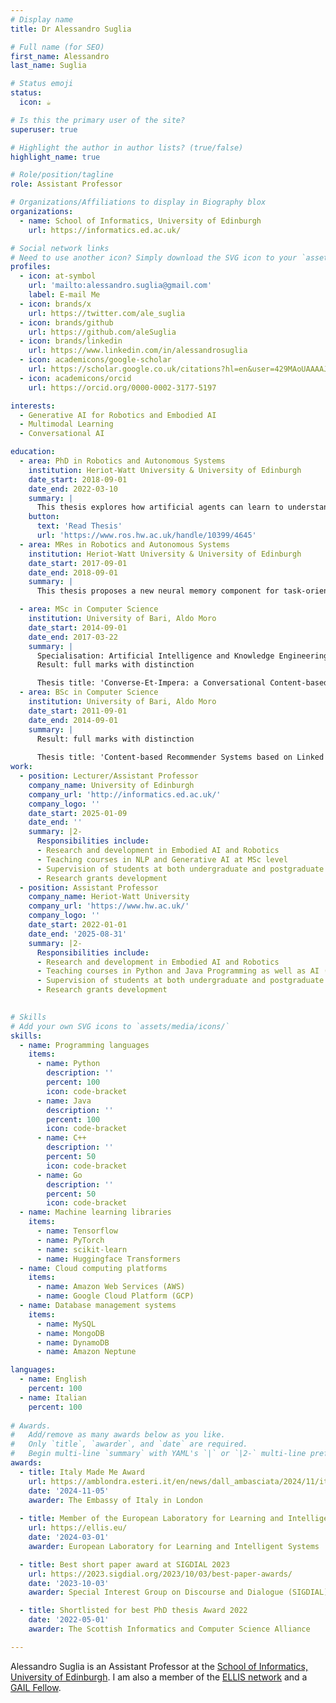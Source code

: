 ```yaml
---
# Display name
title: Dr Alessandro Suglia 

# Full name (for SEO)
first_name: Alessandro
last_name: Suglia

# Status emoji
status:
  icon: ☕️

# Is this the primary user of the site?
superuser: true

# Highlight the author in author lists? (true/false)
highlight_name: true

# Role/position/tagline
role: Assistant Professor

# Organizations/Affiliations to display in Biography blox
organizations:
  - name: School of Informatics, University of Edinburgh
    url: https://informatics.ed.ac.uk/

# Social network links
# Need to use another icon? Simply download the SVG icon to your `assets/media/icons/` folder.
profiles:
  - icon: at-symbol
    url: 'mailto:alessandro.suglia@gmail.com'
    label: E-mail Me
  - icon: brands/x
    url: https://twitter.com/ale_suglia
  - icon: brands/github
    url: https://github.com/aleSuglia
  - icon: brands/linkedin
    url: https://www.linkedin.com/in/alessandrosuglia
  - icon: academicons/google-scholar
    url: https://scholar.google.co.uk/citations?hl=en&user=429MAoUAAAAJ
  - icon: academicons/orcid
    url: https://orcid.org/0000-0002-3177-5197

interests:
  - Generative AI for Robotics and Embodied AI
  - Multimodal Learning
  - Conversational AI

education:
  - area: PhD in Robotics and Autonomous Systems 
    institution: Heriot-Watt University & University of Edinburgh
    date_start: 2018-09-01
    date_end: 2022-03-10
    summary: |
      This thesis explores how artificial agents can learn to understand and use natural language in a grounded, embodied way, similar to humans. Specifically, it leverages the concept of language games to study how vision and language models can learn to solve multiple tasks. 
    button:
      text: 'Read Thesis'
      url: 'https://www.ros.hw.ac.uk/handle/10399/4645'
  - area: MRes in Robotics and Autonomous Systems 
    institution: Heriot-Watt University & University of Edinburgh
    date_start: 2017-09-01
    date_end: 2018-09-01
    summary: |
      This thesis proposes a new neural memory component for task-oriented dialogue systems called the Dialogue Attention Buffer. This component allows end-to-end neural models to achieve state-of-the-art performance on the bAbI-dialogue task.

  - area: MSc in Computer Science
    institution: University of Bari, Aldo Moro
    date_start: 2014-09-01
    date_end: 2017-03-22
    summary: |
      Specialisation: Artificial Intelligence and Knowledge Engineering
      Result: full marks with distinction

      Thesis title: 'Converse-Et-Impera: a Conversational Content-based Recommender System based on Hierarchical Deep Reinforcement Learning'
  - area: BSc in Computer Science
    institution: University of Bari, Aldo Moro
    date_start: 2011-09-01
    date_end: 2014-09-01
    summary: |
      Result: full marks with distinction
      
      Thesis title: 'Content-based Recommender Systems based on Linked Open Data'
work:
  - position: Lecturer/Assistant Professor
    company_name: University of Edinburgh
    company_url: 'http://informatics.ed.ac.uk/'
    company_logo: ''
    date_start: 2025-01-09
    date_end: ''
    summary: |2-
      Responsibilities include:
      - Research and development in Embodied AI and Robotics
      - Teaching courses in NLP and Generative AI at MSc level
      - Supervision of students at both undergraduate and postgraduate level (including PhDs)
      - Research grants development
  - position: Assistant Professor
    company_name: Heriot-Watt University
    company_url: 'https://www.hw.ac.uk/'
    company_logo: ''
    date_start: 2022-01-01
    date_end: '2025-08-31'
    summary: |2-
      Responsibilities include:
      - Research and development in Embodied AI and Robotics
      - Teaching courses in Python and Java Programming as well as AI (i.e., NLP and Conversational Agents)
      - Supervision of students at both undergraduate and postgraduate level (including PhDs)
      - Research grants development
  

# Skills
# Add your own SVG icons to `assets/media/icons/`
skills:
  - name: Programming languages
    items:
      - name: Python
        description: ''
        percent: 100
        icon: code-bracket
      - name: Java
        description: ''
        percent: 100
        icon: code-bracket
      - name: C++
        description: ''
        percent: 50
        icon: code-bracket
      - name: Go
        description: ''
        percent: 50
        icon: code-bracket
  - name: Machine learning libraries
    items: 
      - name: Tensorflow
      - name: PyTorch
      - name: scikit-learn
      - name: Huggingface Transformers
  - name: Cloud computing platforms
    items:
      - name: Amazon Web Services (AWS)
      - name: Google Cloud Platform (GCP)
  - name: Database management systems
    items:
      - name: MySQL
      - name: MongoDB
      - name: DynamoDB
      - name: Amazon Neptune

languages:
  - name: English
    percent: 100
  - name: Italian
    percent: 100
  
# Awards.
#   Add/remove as many awards below as you like.
#   Only `title`, `awarder`, and `date` are required.
#   Begin multi-line `summary` with YAML's `|` or `|2-` multi-line prefix and indent 2 spaces below.
awards:
  - title: Italy Made Me Award
    url: https://amblondra.esteri.it/en/news/dall_ambasciata/2024/11/italy-made-me-2024-winners/
    date: '2024-11-05'
    awarder: The Embassy of Italy in London
  
  - title: Member of the European Laboratory for Learning and Intelligent Systems
    url: https://ellis.eu/
    date: '2024-03-01'
    awarder: European Laboratory for Learning and Intelligent Systems

  - title: Best short paper award at SIGDIAL 2023
    url: https://2023.sigdial.org/2023/10/03/best-paper-awards/
    date: '2023-10-03'
    awarder: Special Interest Group on Discourse and Dialogue (SIGDIAL)

  - title: Shortlisted for best PhD thesis Award 2022
    date: '2022-05-01'
    awarder: The Scottish Informatics and Computer Science Alliance

---
```


Alessandro Suglia is an Assistant Professor at the [School of Informatics, University of Edinburgh](https://informatics.ed.ac.uk/). I am also a member of the [ELLIS network](https://ellis.eu/) and a [GAIL Fellow](https://gail.ed.ac.uk/about-gail/gail-fellows).